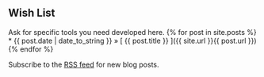 <h2>Wish List</h2>
Ask for specific tools you need developed here.
{% for post in site.posts %}
  * {{ post.date | date_to_string }} &raquo; [ {{ post.title }} ]({{ site.url }}{{ post.url }})
{% endfor %}

Subscribe to the [RSS feed](/rss.xml) for new blog posts.
